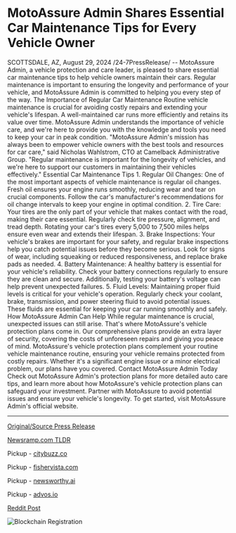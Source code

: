 # MotoAssure Admin Shares Essential Car Maintenance Tips for Every Vehicle Owner

SCOTTSDALE, AZ, August 29, 2024 /24-7PressRelease/ -- MotoAssure Admin, a vehicle protection and care leader, is pleased to share essential car maintenance tips to help vehicle owners maintain their cars. Regular maintenance is important to ensuring the longevity and performance of your vehicle, and MotoAssure Admin is committed to helping you every step of the way.  The Importance of Regular Car Maintenance Routine vehicle maintenance is crucial for avoiding costly repairs and extending your vehicle's lifespan. A well-maintained car runs more efficiently and retains its value over time. MotoAssure Admin understands the importance of vehicle care, and we're here to provide you with the knowledge and tools you need to keep your car in peak condition.  "MotoAssure Admin's mission has always been to empower vehicle owners with the best tools and resources for car care," said Nicholas Wahlstrom, CTO at Camelback Administrative Group. "Regular maintenance is important for the longevity of vehicles, and we're here to support our customers in maintaining their vehicles effectively."  Essential Car Maintenance Tips  1. Regular Oil Changes:  One of the most important aspects of vehicle maintenance is regular oil changes. Fresh oil ensures your engine runs smoothly, reducing wear and tear on crucial components. Follow the car's manufacturer's recommendations for oil change intervals to keep your engine in optimal condition.  2. Tire Care:  Your tires are the only part of your vehicle that makes contact with the road, making their care essential. Regularly check tire pressure, alignment, and tread depth. Rotating your car's tires every 5,000 to 7,500 miles helps ensure even wear and extends their lifespan.  3. Brake Inspections:  Your vehicle's brakes are important for your safety, and regular brake inspections help you catch potential issues before they become serious. Look for signs of wear, including squeaking or reduced responsiveness, and replace brake pads as needed.  4. Battery Maintenance:  A healthy battery is essential for your vehicle's reliability. Check your battery connections regularly to ensure they are clean and secure. Additionally, testing your battery's voltage can help prevent unexpected failures.  5. Fluid Levels:  Maintaining proper fluid levels is critical for your vehicle's operation. Regularly check your coolant, brake, transmission, and power steering fluid to avoid potential issues. These fluids are essential for keeping your car running smoothly and safely.  How MotoAssure Admin Can Help While regular maintenance is crucial, unexpected issues can still arise. That's where MotoAssure's vehicle protection plans come in. Our comprehensive plans provide an extra layer of security, covering the costs of unforeseen repairs and giving you peace of mind.  MotoAssure's vehicle protection plans complement your routine vehicle maintenance routine, ensuring your vehicle remains protected from costly repairs. Whether it's a significant engine issue or a minor electrical problem, our plans have you covered.  Contact MotoAssure Admin Today Check out MotoAssure Admin's protection plans for more detailed auto care tips, and learn more about how MotoAssure's vehicle protection plans can safeguard your investment. Partner with MotoAssure to avoid potential issues and ensure your vehicle's longevity.  To get started, visit MotoAssure Admin's official website. 

---

[Original/Source Press Release](https://www.24-7pressrelease.com/press-release/513901/motoassure-admin-shares-essential-car-maintenance-tips-for-every-vehicle-owner)
                    

[Newsramp.com TLDR](https://newsramp.com/curated-news/motoassure-admin-shares-essential-car-maintenance-tips/bc0bf4dd11708cd5ba230d70445adced) 


Pickup - [citybuzz.co](https://citybuzz.co/2024/08/29/motoassure-admin-unveils-comprehensive-car-maintenance-guide-for-vehicle-owners)

Pickup - [fishervista.com](https://fishervista.com/en/motoassure-admin-shares-vital-car-maintenance-tips-for-vehicle-longevity/20246362)

Pickup - [newsworthy.ai](https://newsworthy.ai/en/motoassure-admin-unveils-key-car-maintenance-tips-for-vehicle-longevity/20246362)

Pickup - [advos.io](https://advos.io/en/motoassure-admin-provides-crucial-car-maintenance-tips-for-vehicle-owners/20246362)
 



[Reddit Post](https://www.reddit.com/r/Business_NewsRamp/comments/1f412kt/motoassure_admin_shares_essential_car_maintenance/) 



![Blockchain Registration](https://cdn.newsramp.app/24-7PressRelease/qrcode/248/29/corn2Pzu.webp)